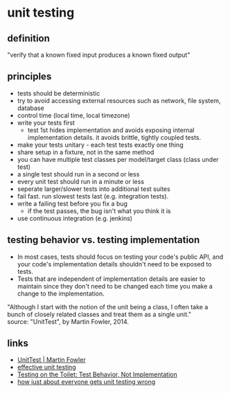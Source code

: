 # unit testing

## definition

"verify that a known fixed input produces a known fixed output"

## principles
* tests should be deterministic
* try to avoid accessing external resources such as network, file system, database
* control time (local time, local timezone)
* write your tests first
  * test 1st hides implementation and avoids exposing internal implementation details. it avoids brittle, tightly coupled tests.
* make your tests unitary - each test tests exactly one thing
* share setup in a fixture, not in the same method
* you can have multiple test classes per model/target class (class under test)
* a single test should run in a second or less
* every unit test should run in a minute or less
* seperate larger/slower tests into additional test suites
* fail fast. run slowest tests last (e.g. integration tests).
* write a failing test before you fix a bug
  * if the test passes, the bug isn't what you think it is
* use continuous integration (e.g. jenkins)

## testing behavior vs. testing implementation
* In most cases, tests should focus on testing your code's public API, and your code's implementation details shouldn't need to be exposed to tests.
* Tests that are independent of implementation details are easier to maintain since they don't need to be changed each time you make a change to the implementation.

"Although I start with the notion of the unit being a class, I often take a bunch of closely related classes and treat them as a single unit."  
source: "UnitTest", by Martin Fowler, 2014.

## links
* [UnitTest | Martin Fowler](https://martinfowler.com/bliki/UnitTest.html)
* [effective unit testing](https://youtu.be/mjlEhR-pFnY)
* [Testing on the Toilet: Test Behavior, Not Implementation](https://testing.googleblog.com/2013/08/testing-on-toilet-test-behavior-not.html)
* [how just about everyone gets unit testing wrong](https://www.javaworld.com/article/2892225/testing-debugging/how-just-about-everyone-gets-unit-testing-wrong.html)

